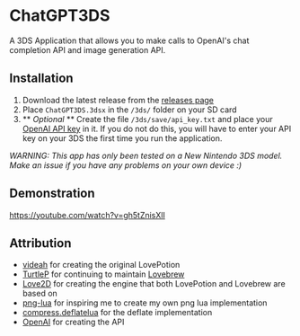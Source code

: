 # ChatGPT3DS

A 3DS Application that allows you to make calls to OpenAI's chat completion API and image generation API.

## Installation

1. Download the latest release from the [releases page](https://github.com/CarsonKompon/ChatGPT3DS/releases)
2. Place `ChatGPT3DS.3dsx` in the `/3ds/` folder on your SD card
3. ** *Optional* ** Create the file `/3ds/save/api_key.txt` and place your [OpenAI API key](https://platform.openai.com/account/api-keys) in it. If you do not do this, you will have to enter your API key on your 3DS the first time you run the application.

*WARNING: This app has only been tested on a New Nintendo 3DS model. Make an issue if you have any problems on your own device :)*

## Demonstration

https://youtube.com/watch?v=gh5tZnisXlI

## Attribution

- [videah](https://github.com/videah) for creating the original LovePotion
- [TurtleP](https://github.com/TurtleP) for continuing to maintain [Lovebrew](https://github.com/lovebrew/LovePotion)
- [Love2D](https://love2d.org/) for creating the engine that both LovePotion and Lovebrew are based on
- [png-lua](https://github.com/Didericis/png-lua) for inspiring me to create my own png lua implementation
- [compress.deflatelua](https://github.com/davidm/lua-compress-deflatelua) for the deflate implementation
- [OpenAI](https://openai.com/) for creating the API
